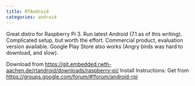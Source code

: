 ```yaml
---
title: RTAndroid
categories: android
---
```


Great distro for Raspberry Pi 3. Run latest Android (7.1 as of this writing). Complicated setup, but worth the effort. Commercial product,
evaluation version available. Google Play Store also works (Angry birds was hard to download, and slow).

Download from https://git.embedded.rwth-aachen.de/rtandroid/downloads/raspberry-pi/
Install Instructions: Get from https://groups.google.com/forum/#!forum/android-rpi
